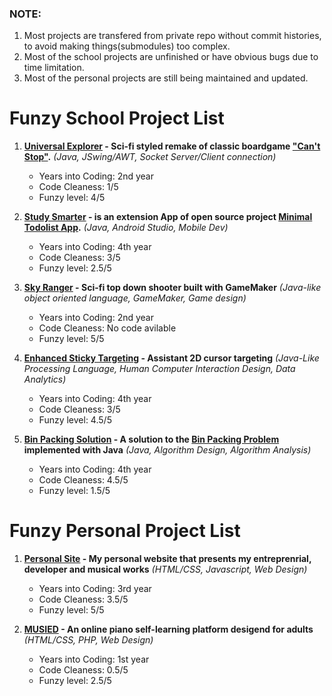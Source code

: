 
### NOTE: 
1. Most projects are transfered from private repo without commit histories, to avoid making things(submodules) too complex.
2. Most of the school projects are unfinished or have obvious bugs due to time limitation.
3. Most of the personal projects are still being maintained and updated.

# Funzy School Project List
1. **[Universal Explorer](https://github.com/lzhlchmxl/Funzy-School-Projects/tree/master/UniversalExplorer) - Sci-fi styled remake of classic boardgame ["Can't Stop"](https://en.wikipedia.org/wiki/Can%27t_Stop_(board_game)).** *(Java, JSwing/AWT, Socket Server/Client connection)*

   + Years into Coding: 2nd year
   + Code Cleaness: 1/5
   + Funzy level: 4/5

2. **[Study Smarter](https://github.com/lzhlchmxl/Funzy-School-Projects/tree/master/StudySmarter) - is an extension App of open source project [Minimal Todolist App](https://github.com/avjinder/Minimal-Todo).** *(Java, Android Studio, Mobile Dev)*

   + Years into Coding: 4th year
   + Code Cleaness: 3/5
   + Funzy level: 2.5/5
   
3. **[Sky Ranger](https://github.com/lzhlchmxl/Funzy-School-Projects/tree/master/SkyRanger) - Sci-fi top down shooter built with GameMaker** *(Java-like object oriented language, GameMaker, Game design)*

   + Years into Coding: 2nd year
   + Code Cleaness: No code avilable
   + Funzy level: 5/5

4. **[Enhanced Sticky Targeting](https://github.com/lzhlchmxl/Funzy-School-Projects/tree/master/EnhancedStickyTargeting) - Assistant 2D cursor targeting** *(Java-Like Processing Language, Human Computer Interaction Design, Data Analytics)*

   + Years into Coding: 4th year
   + Code Cleaness: 3/5
   + Funzy level: 4.5/5
   
5. **[Bin Packing Solution](https://github.com/lzhlchmxl/Funzy-Projects-Master-List/tree/master/BinPackingSolution) - A solution to the [Bin Packing Problem](https://en.wikipedia.org/wiki/Bin_packing_problem) implemented with Java** *(Java, Algorithm Design, Algorithm Analysis)*

   + Years into Coding: 4th year
   + Code Cleaness: 4.5/5
   + Funzy level: 1.5/5
   
# Funzy Personal Project List

1. **[Personal Site](https://github.com/lzhlchmxl/Funzy-Projects-Master-List/tree/master/PersonalSite) - My personal website that presents my entreprenrial, developer and musical works** *(HTML/CSS, Javascript, Web Design)*

   + Years into Coding: 3rd year
   + Code Cleaness: 3.5/5
   + Funzy level: 5/5

2. **[MUSIED](https://github.com/lzhlchmxl/Funzy-Projects-Master-List/tree/master/MUSIED) - An online piano self-learning platform desigend for adults** *(HTML/CSS, PHP, Web Design)*

   + Years into Coding: 1st year
   + Code Cleaness: 0.5/5
   + Funzy level: 2.5/5
   
